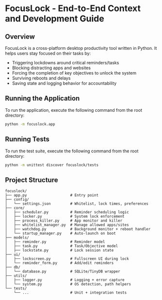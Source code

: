 # FocusLock - End-to-End Context and Development Guide

## Overview

FocusLock is a cross-platform desktop productivity tool written in Python. It helps users stay focused on their tasks by:

*   Triggering lockdowns around critical reminders/tasks
*   Blocking distracting apps and websites
*   Forcing the completion of key objectives to unlock the system
*   Surviving reboots and delays
*   Saving state and logging behavior for accountability

## Running the Application

To run the application, execute the following command from the root directory:

```bash
python -m focuslock.app
```

## Running Tests

To run the test suite, execute the following command from the root directory:

```bash
python -m unittest discover focuslock/tests
```

## Project Structure

```
focuslock/
├── app.py                    # Entry point
├── config/
│   └── settings.json         # Whitelist, lock times, preferences
├── core/
│   ├── scheduler.py          # Reminder scheduling logic
│   ├── locker.py             # System lock enforcement
│   ├── process_killer.py     # App monitor and killer
│   ├── whitelist_manager.py  # Manage allowed apps/sites
│   ├── watchdog.py           # Background monitor + reboot handler
│   └── startup_manager.py    # Auto-launch on boot
├── models/
│   ├── reminder.py           # Reminder model
│   ├── task.py               # Task/Objective model
│   ├── lockstate.py          # Lock session state
├── ui/
│   ├── lockscreen.py         # Fullscreen UI during lock
│   └── reminder_form.py      # Add/edit reminders
├── db/
│   └── database.py           # SQLite/TinyDB wrapper
├── utils/
│   ├── logger.py             # Logging + error capture
│   └── system.py             # OS detection, path helpers
└── tests/
    └── ...                   # Unit + integration tests
```
